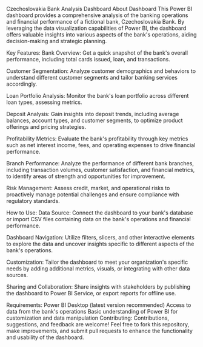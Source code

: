 Czechoslovakia Bank Analysis Dashboard
About Dashboard
This Power BI dashboard provides a comprehensive analysis of the banking operations and financial performance of a fictional bank, Czechoslovakia Bank. By leveraging the data visualization capabilities of Power BI, the dashboard offers valuable insights into various aspects of the bank's operations, aiding decision-making and strategic planning.

Key Features:
Bank Overview: Get a quick snapshot of the bank's overall performance, including total cards issued, loan, and transactions.

Customer Segmentation: Analyze customer demographics and behaviors to understand different customer segments and tailor banking services accordingly.

Loan Portfolio Analysis: Monitor the bank's loan portfolio across different loan types, assessing metrics.

Deposit Analysis: Gain insights into deposit trends, including average balances, account types, and customer segments, to optimize product offerings and pricing strategies.

Profitability Metrics: Evaluate the bank's profitability through key metrics such as net interest income, fees, and operating expenses to drive financial performance.

Branch Performance: Analyze the performance of different bank branches, including transaction volumes, customer satisfaction, and financial metrics, to identify areas of strength and opportunities for improvement.

Risk Management: Assess credit, market, and operational risks to proactively manage potential challenges and ensure compliance with regulatory standards.

How to Use:
Data Source: Connect the dashboard to your bank's database or import CSV files containing data on the bank's operations and financial performance.

Dashboard Navigation: Utilize filters, slicers, and other interactive elements to explore the data and uncover insights specific to different aspects of the bank's operations.

Customization: Tailor the dashboard to meet your organization's specific needs by adding additional metrics, visuals, or integrating with other data sources.

Sharing and Collaboration: Share insights with stakeholders by publishing the dashboard to Power BI Service, or export reports for offline use.

Requirements:
Power BI Desktop (latest version recommended)
Access to data from the bank's operations
Basic understanding of Power BI for customization and data manipulation
Contributing:
Contributions, suggestions, and feedback are welcome! Feel free to fork this repository, make improvements, and submit pull requests to enhance the functionality and usability of the dashboard.
